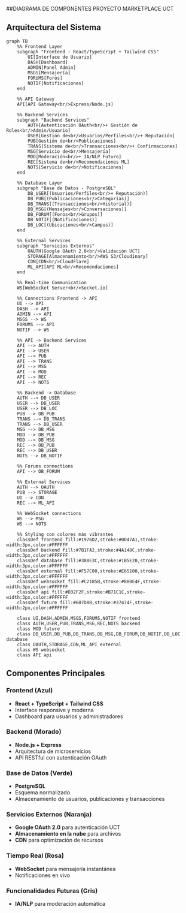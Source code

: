 ##DIAGRAMA DE COMPONENTES PROYECTO MARKETPLACE UCT



## Arquitectura del Sistema

```mermaid
graph TB
    %% Frontend Layer
    subgraph "Frontend - React/TypeScript + Tailwind CSS"
        UI[Interface de Usuario]
        DASH[Dashboard]
        ADMIN[Panel Admin]
        MSGS[Mensajería]
        FORUMS[Foros]
        NOTIF[Notificaciones]
    end

    %% API Gateway
    API[API Gateway<br/>Express/Node.js]

    %% Backend Services
    subgraph "Backend Services"
        AUTH[Autenticación OAuth<br/>+ Gestión de Roles<br/>Admin/Usuario]
        USER[Gestión de<br/>Usuarios/Perfiles<br/>+ Reputación]
        PUB[Gestión de<br/>Publicaciones]
        TRANS[Sistema de<br/>Transacciones<br/>+ Confirmaciones]
        MSG[Servicio de<br/>Mensajería]
        MOD[Moderación<br/>+ IA/NLP Futuro]
        REC[Sistema de<br/>Recomendaciones ML]
        NOTS[Servicio de<br/>Notificaciones]
    end

    %% Database Layer
    subgraph "Base de Datos - PostgreSQL"
        DB_USER[(Usuarios/Perfiles<br/>+ Reputación)]
        DB_PUB[(Publicaciones<br/>Categorías)]
        DB_TRANS[(Transacciones<br/>Historial)]
        DB_MSG[(Mensajes<br/>Conversaciones)]
        DB_FORUM[(Foros<br/>Grupos)]
        DB_NOTIF[(Notificaciones)]
        DB_LOC[(Ubicaciones<br/>Campus)]
    end

    %% External Services
    subgraph "Servicios Externos"
        OAUTH[Google OAuth 2.0<br/>Validación UCT]
        STORAGE[Almacenamiento<br/>AWS S3/Cloudinary]
        CDN[CDN<br/>CloudFlare]
        ML_API[API ML<br/>Recomendaciones]
    end

    %% Real-time Communication
    WS[WebSocket Server<br/>Socket.io]

    %% Connections Frontend -> API
    UI --> API
    DASH --> API
    ADMIN --> API
    MSGS --> WS
    FORUMS --> API
    NOTIF --> WS

    %% API -> Backend Services
    API --> AUTH
    API --> USER
    API --> PUB
    API --> TRANS
    API --> MSG
    API --> MOD
    API --> REC
    API --> NOTS

    %% Backend -> Database
    AUTH --> DB_USER
    USER --> DB_USER
    USER --> DB_LOC
    PUB --> DB_PUB
    TRANS --> DB_TRANS
    TRANS --> DB_USER
    MSG --> DB_MSG
    MOD --> DB_PUB
    MOD --> DB_MSG
    REC --> DB_PUB
    REC --> DB_USER
    NOTS --> DB_NOTIF
    
    %% Forums connections
    API --> DB_FORUM

    %% External Services
    AUTH --> OAUTH
    PUB --> STORAGE
    UI --> CDN
    REC --> ML_API

    %% WebSocket connections
    WS --> MSG
    WS --> NOTS

    %% Styling con colores más vibrantes
    classDef frontend fill:#1976D2,stroke:#0D47A1,stroke-width:3px,color:#FFFFFF
    classDef backend fill:#7B1FA2,stroke:#4A148C,stroke-width:3px,color:#FFFFFF
    classDef database fill:#388E3C,stroke:#1B5E20,stroke-width:3px,color:#FFFFFF
    classDef external fill:#F57C00,stroke:#E65100,stroke-width:3px,color:#FFFFFF
    classDef websocket fill:#C2185B,stroke:#880E4F,stroke-width:3px,color:#FFFFFF
    classDef api fill:#D32F2F,stroke:#B71C1C,stroke-width:3px,color:#FFFFFF
    classDef future fill:#607D8B,stroke:#37474F,stroke-width:2px,color:#FFFFFF

    class UI,DASH,ADMIN,MSGS,FORUMS,NOTIF frontend
    class AUTH,USER,PUB,TRANS,MSG,REC,NOTS backend
    class MOD future
    class DB_USER,DB_PUB,DB_TRANS,DB_MSG,DB_FORUM,DB_NOTIF,DB_LOC database
    class OAUTH,STORAGE,CDN,ML_API external
    class WS websocket
    class API api
```

## Componentes Principales

### Frontend (Azul)
- **React + TypeScript + Tailwind CSS**
- Interface responsive y moderna
- Dashboard para usuarios y administradores

### Backend (Morado)
- **Node.js + Express**
- Arquitectura de microservicios
- API RESTful con autenticación OAuth

### Base de Datos (Verde)
- **PostgreSQL**
- Esquema normalizado
- Almacenamiento de usuarios, publicaciones y transacciones

### Servicios Externos (Naranja)
- **Google OAuth 2.0** para autenticación UCT
- **Almacenamiento en la nube** para archivos
- **CDN** para optimización de recursos

### Tiempo Real (Rosa)
- **WebSocket** para mensajería instantánea
- Notificaciones en vivo

### Funcionalidades Futuras (Gris)
- **IA/NLP** para moderación automática
